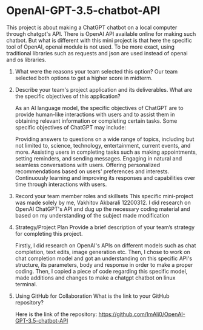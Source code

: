 # OpenAI-GPT-3.5-chatbot-API
This project is about making a ChatGPT chatbot on a local computer through chatgpt's API. There is OpenAI API available online for making such chatbot.
But what is different with this mini project is that here the specific tool of OpenAI, openai module is not used. To be more exact, using traditional 
libraries such as requests and json are used instead of openai and os libraries. 

1. What were the reasons your team selected this option?
  Our team selected both options to get a higher score in midterm.
  
2. Describe your team's project application and its deliverables. What are the specific objectives of this
application?

    As an AI language model, the specific objectives of ChatGPT are to provide human-like interactions with users 
    and to assist them in obtaining relevant information or completing certain tasks. Some specific objectives of ChatGPT may include:

    Providing answers to questions on a wide range of topics, including but not limited to, science, technology, entertainment, current events, and more.
    Assisting users in completing tasks such as making appointments, setting reminders, and sending messages.
    Engaging in natural and seamless conversations with users.
    Offering personalized recommendations based on users' preferences and interests.
    Continuously learning and improving its responses and capabilities over time through interactions with users.
    
3. Record your team member roles and skillsets
   This specific mini-project was made solely by me, Vakhitov Akbarali 12200312. I did research on OpenAI ChatGPT's API and dug up the necessary 
   coding material and based on my understanding of the subject made modification
   
4. Strategy/Project Plan
   Provide a brief description of your team’s strategy for completing this project.
   
   Firstly, I did research on OpenAI's APIs on different models such as chat completion, text edits, image generation etc. Then, I chose to work
   on chat completion model and got an understanding on this specific API's structure, its parameters,
   body and response in order to make a proper coding. Then, I copied a piece of code regarding this specific model, made additions and changes 
   to make a chatgpt chatbot on linux terminal.
   
 5. Using GitHub for Collaboration
    What is the link to your GitHub repository?
    
    Here is the link of the repository: https://github.com/ImAli0/OpenAI-GPT-3.5-chatbot-API
